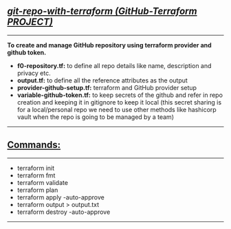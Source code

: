 ## <b><u><i>git-repo-with-terraform (GitHub-Terraform PROJECT)</b></u></i>
***
<b> To create and manage GitHub repository using terraform provider and github token.</b>

- <b>f0-repository.tf:</b> to define all repo details like name, description and privacy etc.
- <b>output.tf:</b> to define all the reference attributes as the output
- <b>provider-github-setup.tf:</b> terraform and GitHub provider setup
- <b>variable-github-token.tf:</b> to keep secrets of the github and refer in repo creation and keeping it in gitignore to keep it local 
  (this secret sharing is for a local/personal repo we need to use other methods like hashicorp vault when the repo is going to be managed by a team)
***

## <b><u>Commands:</b></u>
***
- terraform init
- terraform fmt
- terraform validate
- terraform plan
- terraform apply -auto-approve
- terraform output > output.txt
- terraform destroy -auto-approve
***
